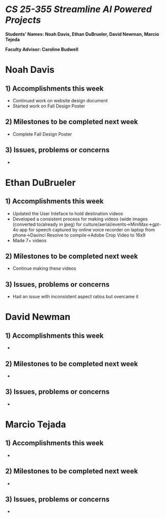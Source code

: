 # *CS 25-355 Streamline AI Powered Projects*

**Students' Names: Noah Davis, Ethan DuBrueler, David Newman, Marcio Tejeda**

**Faculty Advisor: Caroline Budwell**

# Noah Davis

## 1) Accomplishments this week ##
   -  Continued work on website design document
   -  Started work on Fall Design Poster

## 2) Milestones to be completed next week ##
   - Complete Fall Design Poster

## 3) Issues, problems or concerns ##
   - 

# Ethan DuBrueler

## 1) Accomplishments this week ##
   -  Updated the User Inteface to hold destination videos
   -  Developed a consistent process for making videos (wide images (converted to/already in jpeg) for culture/aerial/events->MiniMax->gpt-4o app for speech captured by online voice recorder on laptop from phone->Davinci Resolve to compile->Adobe Crop Video to 16x9
   -  Made 7+ videos

## 2) Milestones to be completed next week ##
   -  Continue making these videos

## 3) Issues, problems or concerns ##
   - Had an issue with inconsistent aspect ratios but overcame it

# David Newman

## 1) Accomplishments this week ##
   -  

## 2) Milestones to be completed next week ##
   -  

## 3) Issues, problems or concerns ##
   -   



# Marcio Tejada

## 1) Accomplishments this week ##
   -  

## 2) Milestones to be completed next week ##
   -

## 3) Issues, problems or concerns ##
   - 
